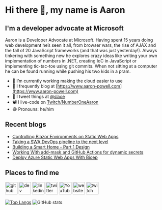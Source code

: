 # Hi there 👋, my name is Aaron

## I'm a developer advocate at Microsoft

Aaron is a Developer Advocate at Microsoft. Having spent 15 years doing web development he’s seen it all, from browser wars, the rise of AJAX and the fall of 20 JavaScript frameworks (and that was just yesterday!). Always tinkering with something new he explores crazy ideas like writing your own implementation of numbers in .NET, creating IoC in JavaScript or implementing tic-tac-toe using git commits. When not sitting at a computer he can be found running while pushing his two kids in a pram.

- 🔭 I’m currently working making the cloud easier to use
- 📄 I frequently blog at [https://www.aaron-powell.com](https://www.aaron-powell.com)
- 📣 I tweet things at [@slace](https://twitter.com/slace)
- 📽 I live-code on [Twitch/NumberOneAaron](https://www.twitch.tv/numberoneaaron)
- 😄 Pronouns: he/him

## Recent blogs

<!--START_SECTION:posts-->
* [Controlling Blazor Environments on Static Web Apps](https:&#x2F;&#x2F;www.aaron-powell.com&#x2F;posts&#x2F;2022-07-22-controlling-blazor-environments-on-swa&#x2F;)
* [Taking a SWA DevOps pipeline to the next level](https:&#x2F;&#x2F;www.aaron-powell.com&#x2F;posts&#x2F;2022-07-20-taking-a-swa-devops-pipeline-to-the-next-level&#x2F;)
* [Building a Smart Home - Part 1 Design](https:&#x2F;&#x2F;www.aaron-powell.com&#x2F;posts&#x2F;2022-07-18-building-a-smart-home---part-1-design&#x2F;)
* [Working With add-mask and GitHub Actions for dynamic secrets](https:&#x2F;&#x2F;www.aaron-powell.com&#x2F;posts&#x2F;2022-07-14-working-with-add-mask-and-github-actions&#x2F;)
* [Deploy Azure Static Web Apps With Bicep](https:&#x2F;&#x2F;www.aaron-powell.com&#x2F;posts&#x2F;2022-06-29-deploy-swa-with-bicep&#x2F;)
<!--END_SECTION:posts-->

## Places to find me

[<img src='https://cdn.jsdelivr.net/npm/simple-icons@3.0.1/icons/github.svg' alt='github' height='40'>](https://github.com/aaronpowell) [<img src='https://cdn.jsdelivr.net/npm/simple-icons@3.0.1/icons/dev-dot-to.svg' alt='dev' height='40'>](https://dev.to/aaronpowell) [<img src='https://cdn.jsdelivr.net/npm/simple-icons@3.0.1/icons/linkedin.svg' alt='linkedin' height='40'>](https://www.linkedin.com/in/aaron-powell-66038631/) [<img src='https://cdn.jsdelivr.net/npm/simple-icons@3.0.1/icons/twitter.svg' alt='twitter' height='40'>](https://twitter.com/slace) [<img src='https://cdn.jsdelivr.net/npm/simple-icons@3.0.1/icons/youtube.svg' alt='YouTube' height='40'>](https://www.youtube.com/channel/aaronpowelldev) [<img src='https://cdn.jsdelivr.net/npm/simple-icons@3.0.1/icons/icloud.svg' alt='website' height='40'>](https://www.aaron-powell.com) [<img src='https://cdn.jsdelivr.net/npm/simple-icons@3.0.1/icons/twitch.svg' alt='twitch' height='40'>](https://www.twitch.tv/numberoneaaron)

[![Top Langs](https://github-readme-stats.vercel.app/api/top-langs/?username=aaronpowell)](https://github.com/anuraghazra/github-readme-stats) ![GitHub stats](https://github-readme-stats.vercel.app/api?username=aaronpowell&show_icons=true)
